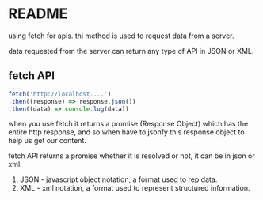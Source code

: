 # README

using fetch for apis. thi method is used to request data from a server.

data requested from the server can return any type of API in JSON or XML.

## fetch API

```javascript
fetch('http://localhost....')
.then((response) => response.json())
.then((data) => console.log(data))
```

when you use fetch it returns a promise (Response Object) which has the entire http response, and so when have to jsonfy this response object to help us get our content.

fetch API returns a promise whether it is resolved or not, it can be in json or xml:

1. JSON - javascript object notation, a format used to rep data.
2. XML - xml notation, a format used to represent structured information.

